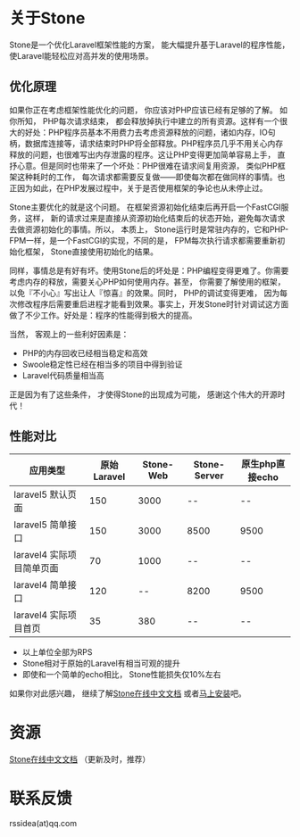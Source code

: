 # 关于Stone

Stone是一个优化Laravel框架性能的方案， 能大幅提升基于Laravel的程序性能，使Laravel能轻松应对高并发的使用场景。

## 优化原理
如果你正在考虑框架性能优化的问题， 你应该对PHP应该已经有足够的了解。 如你所知， PHP每次请求结束， 都会释放掉执行中建立的所有资源。这样有一个很大的好处：PHP程序员基本不用费力去考虑资源释放的问题，诸如内存，IO句柄，数据库连接等，请求结束时PHP将全部释放。PHP程序员几乎不用关心内存释放的问题，也很难写出内存泄露的程序。这让PHP变得更加简单容易上手， 直抒心意。但是同时也带来了一个坏处：PHP很难在请求间复用资源， 类似PHP框架这种耗时的工作， 每次请求都需要反复做——即使每次都在做同样的事情。也正因为如此，在PHP发展过程中，关于是否使用框架的争论也从未停止过。

Stone主要优化的就是这个问题。 在框架资源初始化结束后再开启一个FastCGI服务，这样， 新的请求过来是直接从资源初始化结束后的状态开始，避免每次请求去做资源初始化的事情。所以， 本质上， Stone运行时是常驻内存的，它和PHP-FPM一样，是一个FastCGI的实现，不同的是， FPM每次执行请求都需要重新初始化框架， Stone直接使用初始化的结果。

同样，事情总是有好有坏。使用Stone后的坏处是：PHP编程变得更难了。你需要考虑内存的释放，需要关心PHP如何使用内存。甚至， 你需要了解使用的框架，以免『不小心』写出让人『惊喜』的效果。同时， PHP的调试变得更难， 因为每次修改程序后需要重启进程才能看到效果。事实上，开发Stone时针对调试这方面做了不少工作。好处是：程序的性能得到极大的提高。

当然， 客观上的一些利好因素是：

* PHP的内存回收已经相当稳定和高效
* Swoole稳定性已经在相当多的项目中得到验证
* Laravel代码质量相当高

正是因为有了这些条件， 才使得Stone的出现成为可能， 感谢这个伟大的开源时代！

## 性能对比

| 应用类型        | 原始Laravel | Stone-Web | Stone-Server | 原生php直接echo |
| -------------- | ---------- | --------- | ------------ | ---- |
| laravel5 默认页面 |  150   | 3000  |  --  | -- |
| laravel5 简单接口 |  150   | 3000  |  8500  | 9500 |
| laravel4 实际项目简单页面 |  70   | 1000  |  --  | -- |
| laravel4 简单接口 |  120   | -- |  8200  | 9500 |
| laravel4 实际项目首页 |  35   | 380 |  --  | -- |

* 以上单位全部为RPS
* Stone相对于原始的Laravel有相当可观的提升
* 即使和一个简单的echo相比， Stone性能损失仅10%左右

如果你对此感兴趣， 继续了解[Stone在线中文文档](https://chefxu.gitbooks.io/stone-docs/content/) 或者[马上安装](https://chefxu.gitbooks.io/stone-docs/content/quick_start.html)吧。

# 资源

[Stone在线中文文档](https://chefxu.gitbooks.io/stone-docs/content/) （更新及时，推荐）

# 联系反馈
rssidea(at)qq.com
